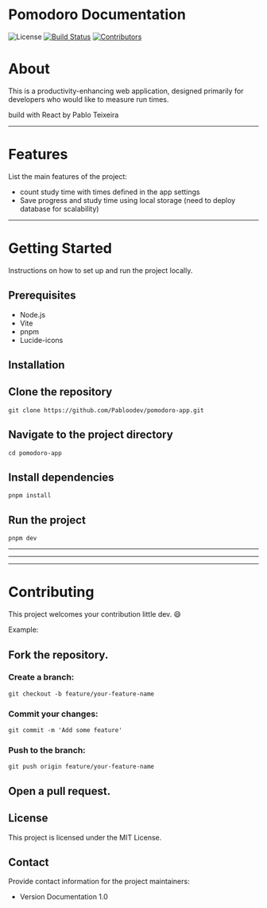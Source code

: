 # Pomodoro Documentation

![License](https://img.shields.io/badge/license-MIT-blue.svg)
[![Build Status](https://img.shields.io/badge/build-passing-brightgreen.svg)](link-to-build-status)
[![Contributors](https://img.shields.io/badge/contributors-0-lightgrey.svg)](link-to-contributors)  

# About

This is a productivity-enhancing web application, designed primarily for developers who would like to measure run times.

build with React by Pablo Teixeira

---

# Features
List the main features of the project:
- count study time with times defined in the app settings
- Save progress and study time using local storage (need to deploy database for scalability)

---

# Getting Started
Instructions on how to set up and run the project locally.

## Prerequisites
- Node.js
- Vite
- pnpm
- Lucide-icons

## Installation

## Clone the repository
```
git clone https://github.com/Pabloodev/pomodoro-app.git
```
## Navigate to the project directory
```
cd pomodoro-app
```

## Install dependencies
```
pnpm install
```

## Run the project
```
pnpm dev
```
---
---
---
# Contributing
This project welcomes your contribution little dev. 😄

Example:

## Fork the repository.

### Create a branch: 
```
git checkout -b feature/your-feature-name
```

### Commit your changes: 
```
git commit -m 'Add some feature'
```
### Push to the branch: 
```
git push origin feature/your-feature-name
```

## Open a pull request.

## License
This project is licensed under the MIT License.

## Contact
Provide contact information for the project maintainers:

- Version Documentation 1.0
